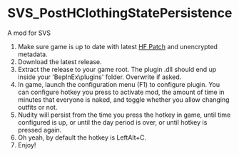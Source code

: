 # SVS_PostHClothingStatePersistence
A mod for SVS
1. Make sure game is up to date with latest [HF Patch](https://github.com/ManlyMarco/SVS-HF_Patch/releases/) and unencrypted metadata.
2. Download the latest release.
3. Extract the release to your game root. The plugin .dll should end up inside your 'BepInEx\plugins' folder. Overwrite if asked.
4. In game, launch the configuration menu (F1) to configure plugin.  You can configure hotkey you press to activate mod, the amount of time in minutes that everyone is naked, and toggle whether you allow changing outfits or not.
5. Nudity will persist from the time you press the hotkey in game, until time configured is up, or until the day period is over, or until hotkey is pressed again.
6. Oh yeah, by default the hotkey is LeftAlt+C.
7. Enjoy!
